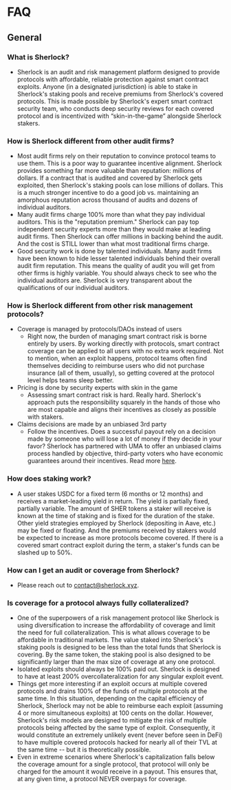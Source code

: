 # FAQ

## General

### What is Sherlock?

* Sherlock is an audit and risk management platform designed to provide protocols with affordable, reliable protection against smart contract exploits. Anyone (in a designated jurisdiction) is able to stake in Sherlock's staking pools and receive premiums from Sherlock's covered protocols. This is made possible by Sherlock's expert smart contract security team, who conducts deep security reviews for each covered protocol and is incentivized with “skin-in-the-game” alongside Sherlock stakers.

### How is Sherlock different from other audit firms?

* Most audit firms rely on their reputation to convince protocol teams to use them. This is a poor way to guarantee incentive alignment. Sherlock provides something far more valuable than reputation: millions of dollars. If a contract that is audited and covered by Sherlock gets exploited, then Sherlock's staking pools can lose millions of dollars. This is a much stronger incentive to do a good job vs. maintaining an amorphous reputation across thousand of audits and dozens of individual auditors. 
* Many audit firms charge 100% more than what they pay individual auditors. This is the "reputation premium." Sherlock can pay top independent security experts more than they would make at leading audit firms. Then Sherlock can offer millions in backing behind the audit. And the cost is STILL lower than what most traditional firms charge. 
* Good security work is done by talented individuals. Many audit firms have been known to hide lesser talented individuals behind their overall audit firm reputation. This means the quality of audit you will get from other firms is highly variable. You should always check to see who the individual auditors are. Sherlock is very transparent about the qualifications of our individual auditors. 

### How is Sherlock different from other risk management protocols?

* Coverage is managed by protocols/DAOs instead of users
  * Right now, the burden of managing smart contract risk is borne entirely by users. By working directly with protocols, smart contract coverage can be applied to all users with no extra work required. Not to mention, when an exploit happens, protocol teams often find themselves deciding to reimburse users who did not purchase insurance (all of them, usually), so getting covered at the protocol level helps teams sleep better.&#x20;
* Pricing is done by security experts with skin in the game
  * Assessing smart contract risk is hard. Really hard. Sherlock's approach puts the responsibility squarely in the hands of those who are most capable and aligns their incentives as closely as possible with stakers.&#x20;
* Claims decisions are made by an unbiased 3rd party
  * Follow the incentives. Does a successful payout rely on a decision made by someone who will lose a lot of money if they decide in your favor? Sherlock has partnered with UMA to offer an unbiased claims process handled by objective, third-party voters who have economic guarantees around their incentives. Read more [here](https://docs.umaproject.org/getting-started/oracle).

### How does staking work?

* A user stakes USDC for a fixed term (6 months or 12 months) and receives a market-leading yield in return. The yield is partially fixed, partially variable. The amount of SHER tokens a staker will receive is known at the time of staking and is fixed for the duration of the stake. Other yield strategies employed by Sherlock (depositing in Aave, etc.) may be fixed or floating. And the premiums received by stakers would be expected to increase as more protocols become covered. If there is a covered smart contract exploit during the term, a staker's funds can be slashed up to 50%.&#x20;

### How can I get an audit or coverage from Sherlock?

* Please reach out to contact@sherlock.xyz.&#x20;

### Is coverage for a protocol always fully collateralized?

* One of the superpowers of a risk management protocol like Sherlock is using diversification to increase the affordability of coverage and limit the need for full collateralization. This is what allows coverage to be affordable in traditional markets. The value staked into Sherlock's staking pools is designed to be less than the total funds that Sherlock is covering. By the same token, the staking pool is also designed to be significantly larger than the max size of coverage at any one protocol.
* Isolated exploits should always be 100% paid out. Sherlock is designed to have at least 200% overcollateralization for any singular exploit event.&#x20;
* Things get more interesting if an exploit occurs at multiple covered protocols and drains 100% of the funds of multiple protocols at the same time. In this situation, depending on the capital efficiency of Sherlock, Sherlock may not be able to reimburse each exploit (assuming 4 or more simultaneous exploits) at 100 cents on the dollar. However, Sherlock's risk models are designed to mitigate the risk of multiple protocols being affected by the same type of exploit. Consequently, it would constitute an extremely unlikely event (never before seen in DeFi) to have multiple covered protocols hacked for nearly all of their TVL at the same time -- but it is theoretically possible.
* Even in extreme scenarios where Sherlock's capitalization falls below the coverage amount for a single protocol, that protocol will only be charged for the amount it would receive in a payout. This ensures that, at any given time, a protocol NEVER overpays for coverage. 
